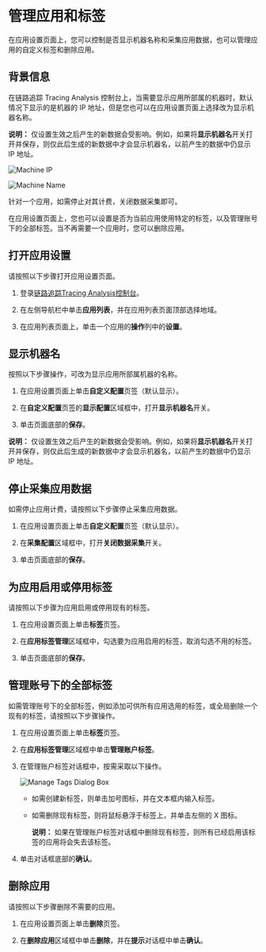 # 管理应用和标签

在应用设置页面上，您可以控制是否显示机器名称和采集应用数据，也可以管理应用的自定义标签和删除应用。

## 背景信息

在链路追踪 Tracing Analysis 控制台上，当需要显示应用所部属的机器时，默认情况下显示的是机器的 IP 地址，但是您也可以在应用设置页面上选择改为显示机器名称。

**说明：** 仅设置生效之后产生的新数据会受影响。例如，如果将**显示机器名**开关打开并保存，则仅此后生成的新数据中才会显示机器名，以前产生的数据中仍显示 IP 地址。

![Machine IP](https://aliware-images.oss-cn-hangzhou.aliyuncs.com/xtrace/ex_machine_ip.png "示例：显示机器的 IP 地址")

![Machine Name](https://aliware-images.oss-cn-hangzhou.aliyuncs.com/xtrace/ex_machine_name.png "示例：显示机器的名称")

针对一个应用，如需停止对其计费，关闭数据采集即可。

在应用设置页面上，您也可以设置是否为当前应用使用特定的标签，以及管理账号下的全部标签。当不再需要一个应用时，您可以删除应用。

## 打开应用设置

请按照以下步骤打开应用设置页面。

1.  登录[链路追踪Tracing Analysis控制台](https://tracing.console.aliyun.com/)。

2.  在左侧导航栏中单击**应用列表**，并在应用列表页面顶部选择地域。

3.  在应用列表页面上，单击一个应用的**操作**列中的**设置**。


## 显示机器名

按照以下步骤操作，可改为显示应用所部属机器的名称。

1.  在应用设置页面上单击**自定义配置**页签（默认显示）。

2.  在**自定义配置**页签的**显示配置**区域框中，打开**显示机器名**开关。

3.  单击页面底部的**保存**。


**说明：** 仅设置生效之后产生的新数据会受影响。例如，如果将**显示机器名**开关打开并保存，则仅此后生成的新数据中才会显示机器名，以前产生的数据中仍显示 IP 地址。

## 停止采集应用数据

如需停止应用计费，请按照以下步骤停止采集应用数据。

1.  在应用设置页面上单击**自定义配置**页签（默认显示）。

2.  在**采集配置**区域框中，打开**关闭数据采集**开关。

3.  单击页面底部的**保存**。


## 为应用启用或停用标签

请按照以下步骤为应用启用或停用现有的标签。

1.  在应用设置页面上单击**标签**页签。

2.  在**应用标签管理**区域框中，勾选要为应用启用的标签，取消勾选不用的标签。

3.  单击页面底部的**保存**。


## 管理账号下的全部标签

如需管理账号下的全部标签，例如添加可供所有应用选用的标签，或全局删除一个现有的标签，请按照以下步骤操作。

1.  在应用设置页面上单击**标签**页签。

2.  在**应用标签管理**区域框中单击**管理账户标签**。

3.  在管理账户标签对话框中，按需采取以下操作。

    ![Manage Tags Dialog Box](https://aliware-images.oss-cn-hangzhou.aliyuncs.com/xtrace/db_manage_tags_setting.png "管理账户标签对话框")

    -   如需创建新标签，则单击加号图标，并在文本框内输入标签。
    -   如需删除现有标签，则将鼠标悬浮于标签上，并单击左侧的 X 图标。

        **说明：** 如果在管理账户标签对话框中删除现有标签，则所有已经启用该标签的应用将会失去该标签。

4.  单击对话框底部的**确认**。


## 删除应用

请按照以下步骤删除不需要的应用。

1.  在应用设置页面上单击**删除**页签。

2.  在**删除应用**区域框中单击**删除**，并在**提示**对话框中单击**确认**。


